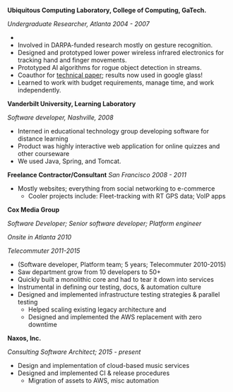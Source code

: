 **Ubiquitous Computing Laboratory, College of Computing, GaTech.**

*Undergraduate Researcher, Atlanta 2004 - 2007*

  *
  * Involved in DARPA-funded research mostly on gesture recognition.
  * Designed and prototyped lower power wireless infrared electronics for tracking hand and finger movements.
  * Prototyped AI algorithms for rogue object detection in streams.
  * Coauthor for [technical paper](http://www.cc.gatech.edu/~thad/p/031_30_Gesture/iswc04-freedigiter.pdf); results now used in google glass!
  * Learned to work with budget requirements, manage time, and work independently.

**Vanderbilt University, Learning Laboratory**

*Software developer, Nashville, 2008*

  * Interned in educational technology group developing software for distance learning
  * Product was highly interactive web application for online quizzes and other courseware
  * We used Java, Spring, and Tomcat.

**Freelance Contractor/Consultant**
*San Francisco 2008 - 2011*

  * Mostly websites; everything from social networking to e-commerce
     * Cooler projects include: Fleet-tracking with RT GPS data; VoIP apps

**Cox Media Group**

*Software Developer; Senior software developer; Platform engineer*

*Onsite in Atlanta 2010*

*Telecommuter 2011-2015*

  * (Software developer, Platform team; 5 years; Telecommuter 2010-2015)
  * Saw department grow from 10 developers to 50+
  * Quickly built a monolithic core and had to tear it down into services
  * Instrumental in defining our testing, docs, & automation culture
  * Designed and implemented infrastructure testing strategies & parallel testing
    * Helped scaling existing legacy architecture and
    * Designed and implemented the AWS replacement with zero downtime

**Naxos, Inc.**

*Consulting Software Architect; 2015 - present*

  * Design and implementation of cloud-based music services
  * Designed and implemented CI & release procedures
    * Migration of assets to AWS, misc automation
